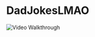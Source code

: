 # DadJokesLMAO
<img src='https://i.imgur.com/qirLBz2.gif' title='Video Walkthrough' width='' alt='Video Walkthrough' />
